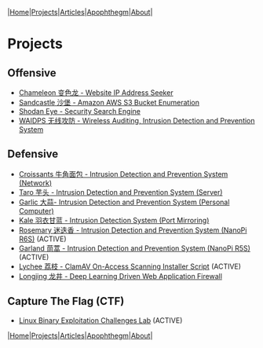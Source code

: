 |[Home](/README.md)|[Projects](/projects.md)|[Articles](/articles.md)|[Apophthegm](/apophthegm.md)|[About](/about.md)|

# **Projects**

## Offensive

- [Chameleon 变色龙 - Website IP Address Seeker](/chameleon.md)
- [Sandcastle 沙堡 - Amazon AWS S3 Bucket Enumeration](/sandcastle.md)
- [Shodan Eye - Security Search Engine](/shodan-eye.md)
- [WAIDPS 无线攻防 - Wireless Auditing, Intrusion Detection and Prevention System](/waidps.md)

## Defensive

- [Croissants 牛角面包 - Intrusion Detection and Prevention System (Network)](/croissants.md)    
- [Taro 芋头 - Intrusion Detection and Prevention System (Server)](/taro.md)    
- [Garlic 大蒜- Intrusion Detection and Prevention System (Personal Computer)](/garlic.md)     
- [Kale 羽衣甘蓝 - Intrusion Detection System (Port Mirroring)](/kale.md)    
- [Rosemary 迷迭香 - Intrusion Detection and Prevention System (NanoPi R6S)](/rosemary.md)  (ACTIVE)  
- [Garland 茼蒿 - Intrusion Detection and Prevention System (NanoPi R5S)](/garland.md)  (ACTIVE)    
- [Lychee 荔枝 - ClamAV On-Access Scanning Installer Script](/lychee.md)  (ACTIVE)  
- [Longjing 龙井 - Deep Learning Driven Web Application Firewall](/longjing.md)

## Capture The Flag (CTF)

- [Linux Binary Exploitation Challenges Lab](/ctf-pwn.md)  (ACTIVE)   

|[Home](/README.md)|[Projects](/projects.md)|[Articles](/articles.md)|[Apophthegm](/apophthegm.md)|[About](/about.md)|
